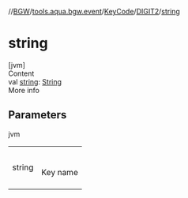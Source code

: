//[BGW](../../../../index.md)/[tools.aqua.bgw.event](../../index.md)/[KeyCode](../index.md)/[DIGIT2](index.md)/[string](string.md)



# string  
[jvm]  
Content  
val [string](string.md): [String](https://kotlinlang.org/api/latest/jvm/stdlib/kotlin/-string/index.html)  
More info  


## Parameters  
  
jvm  
  
| | |
|---|---|
| <a name="tools.aqua.bgw.event/KeyCode.DIGIT2/string/#/PointingToDeclaration/"></a>string| <a name="tools.aqua.bgw.event/KeyCode.DIGIT2/string/#/PointingToDeclaration/"></a><br><br>Key name<br><br>|
  
  



